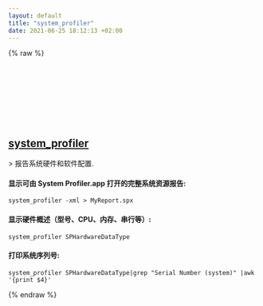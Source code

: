 ```yaml
---
layout: default
title: "system_profiler"
date: 2021-06-25 18:12:13 +02:00
---
```

{% raw %}
<h2 id="system_profiler">
  <a href="/zh/osx/system_profiler.html">system_profiler</a> <a href="#system_profiler"><svg class="icon">
    <use href="/assets/images/unicode_sprite.svg#link" />
  </svg></a>
</h2>
> 报告系统硬件和软件配置.

#### 显示可由 System Profiler.app 打开的完整系统资源报告:
```shell
system_profiler -xml > MyReport.spx
```
#### 显示硬件概述（型号、CPU、内存、串行等）:
```shell
system_profiler SPHardwareDataType
```
#### 打印系统序列号:
```shell
system_profiler SPHardwareDataType|grep "Serial Number (system)" |awk '{print $4}'
```
{% endraw %}